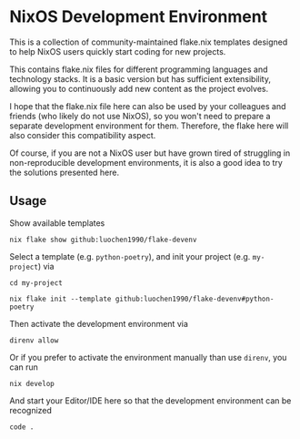 NixOS Development Environment
=============================

This is a collection of community-maintained flake.nix templates designed to help NixOS users quickly start coding for new projects.

This contains flake.nix files for different programming languages and technology stacks. It is a basic version but has sufficient extensibility, allowing you to continuously add new content as the project evolves.

I hope that the flake.nix file here can also be used by your colleagues and friends (who likely do not use NixOS), so you won't need to prepare a separate development environment for them. Therefore, the flake here will also consider this compatibility aspect.

Of course, if you are not a NixOS user but have grown tired of struggling in non-reproducible development environments, it is also a good idea to try the solutions presented here.

Usage
-----

Show available templates

```shell
nix flake show github:luochen1990/flake-devenv
```

Select a template (e.g. `python-poetry`), and init your project (e.g. `my-project`) via

```shell
cd my-project

nix flake init --template github:luochen1990/flake-devenv#python-poetry
```

Then activate the development environment via

```shell
direnv allow
```

Or if you prefer to activate the environment manually than use `direnv`, you can run

```shell
nix develop
```

And start your Editor/IDE here so that the development environment can be recognized

```shell
code .
```
